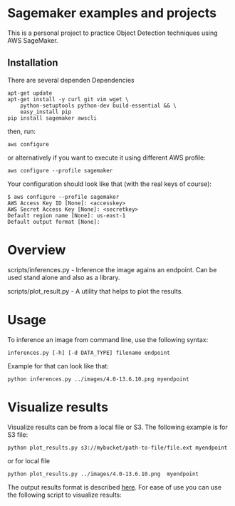 # Sagemaker examples and projects

This is a personal project to practice Object Detection techniques using AWS SageMaker.
## Installation

There are several dependen
Dependencies

```
apt-get update 
apt-get install -y curl git vim wget \ 
    python-setuptools python-dev build-essential && \
    easy_install pip 
pip install sagemaker awscli
```

then, run:
```
aws configure 
```
or alternatively if you want to execute it using different AWS profile:
```
aws configure --profile sagemaker
```

Your configuration should look like that (with the real keys of course):
```
$ aws configure --profile sagemaker
AWS Access Key ID [None]: <accesskey>
AWS Secret Access Key [None]: <secretkey>
Default region name [None]: us-east-1
Default output format [None]:
```

# Overview
scripts/inferences.py - Inference the image agains an endpoint. Can be used stand alone and also as a library.
 
scripts/plot_result.py - A utility that helps to plot the results. 

# Usage 

To inference an image from command line, use the following syntax:
```
inferences.py [-h] [-d DATA_TYPE] filename endpoint
```
Example for that can look like that:
```
python inferences.py ../images/4.0-13.6.10.png myendpoint
```

# Visualize results
Visualize results can be from a local file or S3. The following example is for S3 file:
```
python plot_results.py s3://mybucket/path-to-file/file.ext myendpoint
```
or for local file
```
python plot_results.py ../images/4.0-13.6.10.png  myendpoint
```


The output results format is described [here](https://docs.aws.amazon.com/sagemaker/latest/dg/object-detection-in-formats.html).
For ease of use you can use the following script to visualize results:

